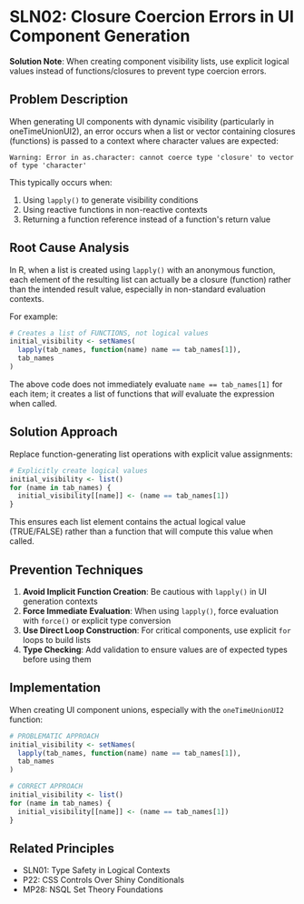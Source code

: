 # SLN02: Closure Coercion Errors in UI Component Generation

**Solution Note**: When creating component visibility lists, use explicit logical values instead of functions/closures to prevent type coercion errors.

## Problem Description

When generating UI components with dynamic visibility (particularly in oneTimeUnionUI2), an error occurs when a list or vector containing closures (functions) is passed to a context where character values are expected:

```
Warning: Error in as.character: cannot coerce type 'closure' to vector of type 'character'
```

This typically occurs when:

1. Using `lapply()` to generate visibility conditions
2. Using reactive functions in non-reactive contexts
3. Returning a function reference instead of a function's return value

## Root Cause Analysis

In R, when a list is created using `lapply()` with an anonymous function, each element of the resulting list can actually be a closure (function) rather than the intended result value, especially in non-standard evaluation contexts.

For example:
```r
# Creates a list of FUNCTIONS, not logical values
initial_visibility <- setNames(
  lapply(tab_names, function(name) name == tab_names[1]),
  tab_names
)
```

The above code does not immediately evaluate `name == tab_names[1]` for each item; it creates a list of functions that *will* evaluate the expression when called.

## Solution Approach

Replace function-generating list operations with explicit value assignments:

```r
# Explicitly create logical values
initial_visibility <- list()
for (name in tab_names) {
  initial_visibility[[name]] <- (name == tab_names[1])
}
```

This ensures each list element contains the actual logical value (TRUE/FALSE) rather than a function that will compute this value when called.

## Prevention Techniques

1. **Avoid Implicit Function Creation**: Be cautious with `lapply()` in UI generation contexts
2. **Force Immediate Evaluation**: When using `lapply()`, force evaluation with `force()` or explicit type conversion
3. **Use Direct Loop Construction**: For critical components, use explicit `for` loops to build lists
4. **Type Checking**: Add validation to ensure values are of expected types before using them

## Implementation

When creating UI component unions, especially with the `oneTimeUnionUI2` function:

```r
# PROBLEMATIC APPROACH
initial_visibility <- setNames(
  lapply(tab_names, function(name) name == tab_names[1]),
  tab_names
)

# CORRECT APPROACH
initial_visibility <- list()
for (name in tab_names) {
  initial_visibility[[name]] <- (name == tab_names[1])
}
```

## Related Principles

- SLN01: Type Safety in Logical Contexts
- P22: CSS Controls Over Shiny Conditionals
- MP28: NSQL Set Theory Foundations